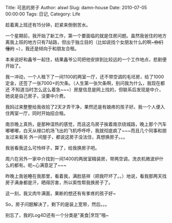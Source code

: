 Title: 可恶的房子
Author: alswl
Slug: damn-house
Date: 2010-07-05 00:00:00
Tags: 日记, 
Category: Life

趁着离上班还有15分钟，赶紧来倒倒苦水。

一个星期前，我开始了新工作，第一个要面临的就是住房问题。虽然我爸住的地方离我上班的地方只有7站路，但出于独立目的（比如说找个女朋友什么的啊~~~你们懂的~~
~），我还是倾向于和朋友合租。

本来说好和鑫爷一起住，结果鑫爷公司把他安排到比较远的一个工作地点，悲剧便开始了。

我一冲动，一个人租下了一间1100的两室一厅，还不带空调的毛坯房，给了1000定金，还签了一张7000+的欠条。（人生第一张欠条啊，别问我为什么，我现在都还
不知道当时怎么这么着急~~~）房屋信息是网上找的，但联系后发现是中介，她说是自己房子，没要中介费。

我妈过来整整给我收拾了2天才弄干净，果然还是有娘疼的孩子好。我一个人便入住两室一厅，同时开始招合租。

南京晚上真热，是那种湿热的感觉，而且这鸟房子挨着南京绕城路，晚上那个汽车嘟嘟嘟，白天从禄口机场飞出的飞机呼呼呼，我就彻底疯了~~~而且几个同事和朋友过来看另
外一间屋子，都说这房子没法住，真想换房子。。。

我爸看我这么可怜样子，算了，给我换房子吧。

周六在另外一家中介找到一间1400的两居室精装房，带两空调，洗衣机微波炉什么的都有。呃~心满意足了~~~

昨晚上我爸睡在我那里，看着我，满脸慈祥（把我吓坏了。。）地说，看我那两天找房子满身都是汗，晒得厉害，所以索性帮我换房子了。

这一刻，我又肉牛满面，果断的想还有有爹疼的孩子好~

So，房子问题解决了，剩下的是装上宽带，然后。。。

别忘了，我的Log4D还有一个分类是"美食|烹饪"哦~


